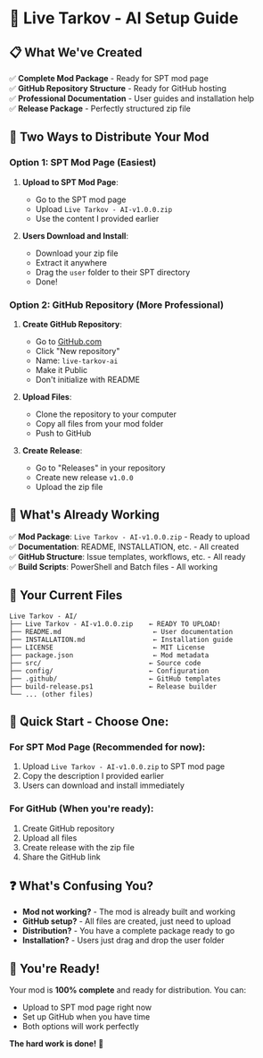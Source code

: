 # 🚀 Live Tarkov - AI Setup Guide

## 📋 What We've Created

✅ **Complete Mod Package** - Ready for SPT mod page  
✅ **GitHub Repository Structure** - Ready for GitHub hosting  
✅ **Professional Documentation** - User guides and installation help  
✅ **Release Package** - Perfectly structured zip file  

## 🎯 Two Ways to Distribute Your Mod

### **Option 1: SPT Mod Page (Easiest)**
1. **Upload to SPT Mod Page**:
   - Go to the SPT mod page
   - Upload `Live Tarkov - AI-v1.0.0.zip`
   - Use the content I provided earlier

2. **Users Download and Install**:
   - Download your zip file
   - Extract it anywhere
   - Drag the `user` folder to their SPT directory
   - Done!

### **Option 2: GitHub Repository (More Professional)**
1. **Create GitHub Repository**:
   - Go to [GitHub.com](https://github.com)
   - Click "New repository"
   - Name: `live-tarkov-ai`
   - Make it Public
   - Don't initialize with README

2. **Upload Files**:
   - Clone the repository to your computer
   - Copy all files from your mod folder
   - Push to GitHub

3. **Create Release**:
   - Go to "Releases" in your repository
   - Create new release `v1.0.0`
   - Upload the zip file

## 🔧 What's Already Working

✅ **Mod Package**: `Live Tarkov - AI-v1.0.0.zip` - Ready to upload  
✅ **Documentation**: README, INSTALLATION, etc. - All created  
✅ **GitHub Structure**: Issue templates, workflows, etc. - All ready  
✅ **Build Scripts**: PowerShell and Batch files - All working  

## 📁 Your Current Files

```
Live Tarkov - AI/
├── Live Tarkov - AI-v1.0.0.zip    ← READY TO UPLOAD!
├── README.md                       ← User documentation
├── INSTALLATION.md                 ← Installation guide
├── LICENSE                         ← MIT License
├── package.json                    ← Mod metadata
├── src/                           ← Source code
├── config/                        ← Configuration
├── .github/                       ← GitHub templates
├── build-release.ps1              ← Release builder
└── ... (other files)
```

## 🚀 Quick Start - Choose One:

### **For SPT Mod Page (Recommended for now):**
1. Upload `Live Tarkov - AI-v1.0.0.zip` to SPT mod page
2. Copy the description I provided earlier
3. Users can download and install immediately

### **For GitHub (When you're ready):**
1. Create GitHub repository
2. Upload all files
3. Create release with the zip file
4. Share the GitHub link

## ❓ What's Confusing You?

- **Mod not working?** - The mod is already built and working
- **GitHub setup?** - All files are created, just need to upload
- **Distribution?** - You have a complete package ready to go
- **Installation?** - Users just drag and drop the user folder

## 🎉 You're Ready!

Your mod is **100% complete** and ready for distribution. You can:
- Upload to SPT mod page right now
- Set up GitHub when you have time
- Both options will work perfectly

**The hard work is done!** 🎯
